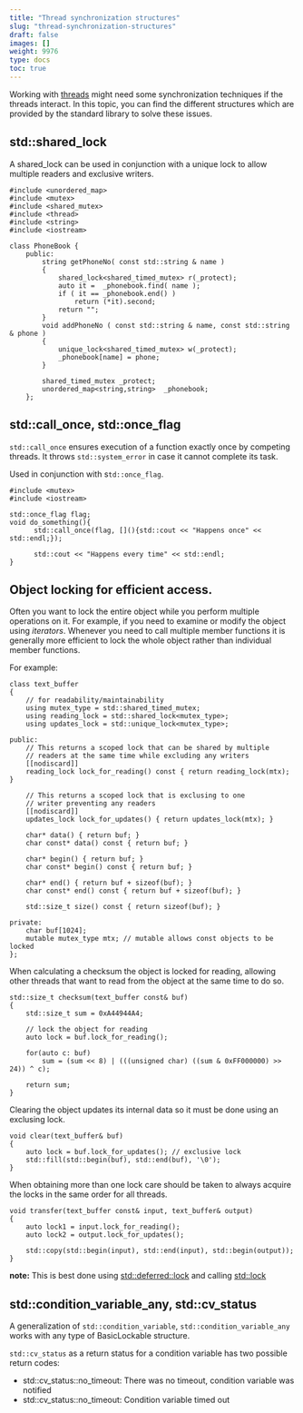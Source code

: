 ```yaml
---
title: "Thread synchronization structures"
slug: "thread-synchronization-structures"
draft: false
images: []
weight: 9976
type: docs
toc: true
---
```


Working with [threads](https://www.wikiod.com/docs/c%2b%2b/699/threading) might need some synchronization techniques if the threads interact. In this topic, you can find the different structures which are provided by the standard library to solve these issues.

## std::shared_lock
A shared_lock can be used in conjunction with a unique lock to allow multiple readers and exclusive writers.

    #include <unordered_map>
    #include <mutex>
    #include <shared_mutex>
    #include <thread>
    #include <string>
    #include <iostream>
        
    class PhoneBook {
        public:
            string getPhoneNo( const std::string & name )
            {
                shared_lock<shared_timed_mutex> r(_protect);
                auto it =  _phonebook.find( name );
                if ( it == _phonebook.end() )
                    return (*it).second;
                return "";
            }
            void addPhoneNo ( const std::string & name, const std::string & phone )
            {
                unique_lock<shared_timed_mutex> w(_protect);
                _phonebook[name] = phone;
            }
            
            shared_timed_mutex _protect;
            unordered_map<string,string>  _phonebook;
        };

## std::call_once, std::once_flag
`std::call_once` ensures execution of a function exactly once by competing threads. It throws `std::system_error` in case it cannot complete its task.

Used in conjunction with s`td::once_flag`.

    #include <mutex>
    #include <iostream>

    std::once_flag flag;
    void do_something(){
          std::call_once(flag, [](){std::cout << "Happens once" << std::endl;});
        
          std::cout << "Happens every time" << std::endl;
    }

## Object locking for efficient access.
Often you want to lock the entire object while you perform multiple operations on it. For example, if you need to examine or modify the object using *iterators*. Whenever you need to call multiple member functions it is generally more efficient to lock the whole object rather than individual member functions.

For example:

    class text_buffer
    {
        // for readability/maintainability
        using mutex_type = std::shared_timed_mutex;
        using reading_lock = std::shared_lock<mutex_type>;
        using updates_lock = std::unique_lock<mutex_type>;
    
    public:
        // This returns a scoped lock that can be shared by multiple
        // readers at the same time while excluding any writers
        [[nodiscard]]
        reading_lock lock_for_reading() const { return reading_lock(mtx); }
    
        // This returns a scoped lock that is exclusing to one
        // writer preventing any readers
        [[nodiscard]]
        updates_lock lock_for_updates() { return updates_lock(mtx); }
    
        char* data() { return buf; }
        char const* data() const { return buf; }
    
        char* begin() { return buf; }
        char const* begin() const { return buf; }
    
        char* end() { return buf + sizeof(buf); }
        char const* end() const { return buf + sizeof(buf); }
    
        std::size_t size() const { return sizeof(buf); }
    
    private:
        char buf[1024];
        mutable mutex_type mtx; // mutable allows const objects to be locked
    };

When calculating a checksum the object is locked for reading, allowing other threads that want to read from the object at the same time to do so.

    std::size_t checksum(text_buffer const& buf)
    {
        std::size_t sum = 0xA44944A4;
    
        // lock the object for reading
        auto lock = buf.lock_for_reading();
    
        for(auto c: buf)
            sum = (sum << 8) | (((unsigned char) ((sum & 0xFF000000) >> 24)) ^ c);
    
        return sum;
    }

Clearing the object updates its internal data so it must be done using an exclusing lock.

    void clear(text_buffer& buf)
    {
        auto lock = buf.lock_for_updates(); // exclusive lock
        std::fill(std::begin(buf), std::end(buf), '\0');
    }

When obtaining more than one lock care should be taken to always acquire the locks in the same order for all threads. 

    void transfer(text_buffer const& input, text_buffer& output)
    {
        auto lock1 = input.lock_for_reading();
        auto lock2 = output.lock_for_updates();
    
        std::copy(std::begin(input), std::end(input), std::begin(output));
    }

**note:** This is best done using [std::deferred::lock](http://en.cppreference.com/w/cpp/thread/lock_tag) and calling [std::lock](http://en.cppreference.com/w/cpp/thread/lock)


## std::condition_variable_any, std::cv_status
A generalization of `std::condition_variable`, `std::condition_variable_any` works with any type of BasicLockable structure.

`std::cv_status` as a return status for a condition variable has two possible return codes:

 - std::cv_status::no_timeout: There was no timeout, condition variable was notified
 - std::cv_status::no_timeout: Condition variable timed out


